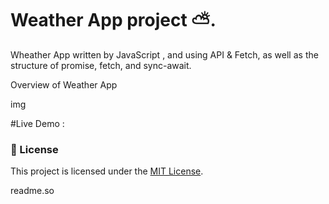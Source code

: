 # Weather App project ⛅.

Wheather App written by JavaScript , and using API &amp; Fetch, as well as the structure of promise, fetch, and sync-await.

Overview of Weather App

img

#Live Demo :

### 📃 License

This project is licensed under the [MIT License](./LICENSE).

readme.so
